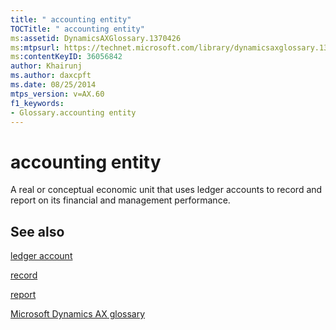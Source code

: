 ```yaml
---
title: " accounting entity"
TOCTitle: " accounting entity"
ms:assetid: DynamicsAXGlossary.1370426
ms:mtpsurl: https://technet.microsoft.com/library/dynamicsaxglossary.1370426(v=AX.60)
ms:contentKeyID: 36056842
author: Khairunj
ms.author: daxcpft
ms.date: 08/25/2014
mtps_version: v=AX.60
f1_keywords:
- Glossary.accounting entity
---
```


# accounting entity

A real or conceptual economic unit that uses ledger accounts to record and report on its financial and management performance.

## See also

[ledger account](ledger-account.md)

[record](record.md)

[report](report.md)

[Microsoft Dynamics AX glossary](glossary/microsoft-dynamics-ax-glossary.md)

  


